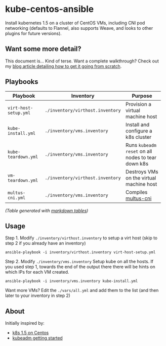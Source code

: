 # kube-centos-ansible

Install kubernetes 1.5 on a cluster of CentOS VMs, including CNI pod networking (defaults to Flannel, also supports Weave, and looks to other plugins for future versions).

## Want some more detail?

This document is... Kind of terse. Want a complete walkthrough? Check out my [blog article detailing how to get it going from scratch](http://dougbtv.com/nfvpe/2017/02/16/kubernetes-1.5-centos/).

## Playbooks

| Playbook              | Inventory                        | Purpose                                                         |
|-----------------------|----------------------------------|-----------------------------------------------------------------|
| `virt-host-setup.yml` | `./inventory/virthost.inventory` | Provision a virtual machine host                                |
| `kube-install.yml`    | `./inventory/vms.inventory`      | Install and configure a k8s cluster                             |
| `kube-teardown.yml`   | `./inventory/vms.inventory`      | Runs `kubeadm reset` on all nodes to tear down k8s              |
| `vm-teardown.yml`     | `./inventory/virthost.inventory` | Destroys VMs on the virtual machine host                        |
| `multus-cni.yml`      | `./inventory/vms.inventory`      | Compiles [multus-cni](https://github.com/Intel-Corp/multus-cni) |


*(Table generated with [markdown tables](http://www.tablesgenerator.com/markdown_tables))*

## Usage

Step 1. Modify `./inventory/virthost.inventory` to setup a virt host (skip to step 2 if you already have an inventory)

```
ansible-playbook -i inventory/virthost.inventory virt-host-setup.yml 
```

Step 2. Modify `./inventory/vms.inventory` Setup kube on all the hosts. If you used step 1, towards the end of the output there there will be hints on which IPs for each VM created.

```
ansible-playbook -i inventory/vms.inventory kube-install.yml
```

Want more VMs? Edit the `./vars/all.yml` and add them to the list (and then later to your inventory in step 2)

## About

Initially inspired by:

* [k8s 1.5 on Centos](http://linoxide.com/containers/setup-kubernetes-kubeadm-centos/)
* [kubeadm getting started](https://kubernetes.io/docs/getting-started-guides/kubeadm/)



